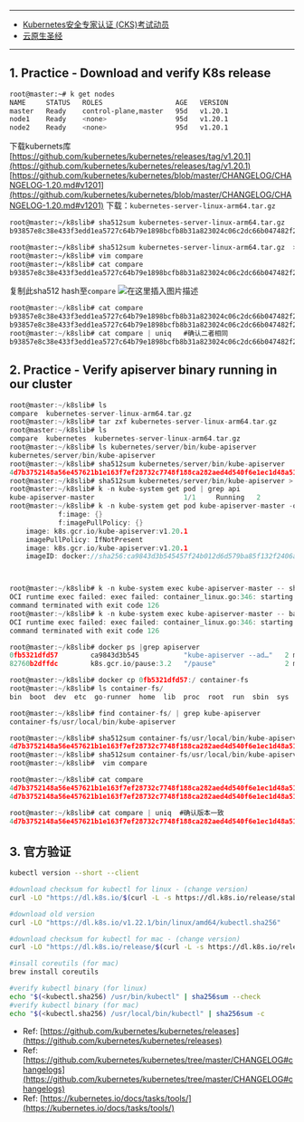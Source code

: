 

---

 - [Kubernetes安全专家认证 (CKS)考试动员](https://ghostwritten.blog.csdn.net/article/details/112358241)
 - [云原生圣经](https://ghostwritten.blog.csdn.net/article/details/108562082)

----



## 1. Practice - Download and verify K8s release

```bash
root@master:~# k get nodes
NAME     STATUS   ROLES                  AGE   VERSION
master   Ready    control-plane,master   95d   v1.20.1
node1    Ready    <none>                 95d   v1.20.1
node2    Ready    <none>                 95d   v1.20.1
```
下载kubernets库
[https://github.com/kubernetes/kubernetes/releases/tag/v1.20.1](https://github.com/kubernetes/kubernetes/releases/tag/v1.20.1)
[https://github.com/kubernetes/kubernetes/blob/master/CHANGELOG/CHANGELOG-1.20.md#v1201](https://github.com/kubernetes/kubernetes/blob/master/CHANGELOG/CHANGELOG-1.20.md#v1201)
下载：`kubernetes-server-linux-arm64.tar.gz`

```bash
root@master:~/k8slib# sha512sum kubernetes-server-linux-arm64.tar.gz 
b93857e8c38e433f3edd1ea5727c64b79e1898bcfb8b31a823024c06c2dc66b047482f28d8e89db5c1aae99532a7820dc0212b2aa5a51de3b9c94aa88514b372  kubernetes-server-linux-arm64.tar.gz

root@master:~/k8slib# sha512sum kubernetes-server-linux-arm64.tar.gz  > compare
root@master:~/k8slib# vim compare
root@master:~/k8slib# cat compare
b93857e8c38e433f3edd1ea5727c64b79e1898bcfb8b31a823024c06c2dc66b047482f28d8e89db5c1aae99532a7820dc0212b2aa5a51de3b9c94aa88514b372
```
复制此sha512 hash至`compare`
![在这里插入图片描述](https://i-blog.csdnimg.cn/blog_migrate/b680e3fd24c150374c0f11489dec6453.png)

```c
root@master:~/k8slib# cat compare
b93857e8c38e433f3edd1ea5727c64b79e1898bcfb8b31a823024c06c2dc66b047482f28d8e89db5c1aae99532a7820dc0212b2aa5a51de3b9c94aa88514b372
b93857e8c38e433f3edd1ea5727c64b79e1898bcfb8b31a823024c06c2dc66b047482f28d8e89db5c1aae99532a7820dc0212b2aa5a51de3b9c94aa88514b372
root@master:~/k8slib# cat compare | uniq   #确认二者相同
b93857e8c38e433f3edd1ea5727c64b79e1898bcfb8b31a823024c06c2dc66b047482f28d8e89db5c1aae99532a7820dc0212b2aa5a51de3b9c94aa88514b372
```

##  2. Practice - Verify apiserver binary running in our cluster

```c
root@master:~/k8slib# ls
compare  kubernetes-server-linux-arm64.tar.gz
root@master:~/k8slib# tar zxf kubernetes-server-linux-arm64.tar.gz 
root@master:~/k8slib# ls
compare  kubernetes  kubernetes-server-linux-arm64.tar.gz
root@master:~/k8slib# ls kubernetes/server/bin/kube-apiserver
kubernetes/server/bin/kube-apiserver
root@master:~/k8slib# sha512sum kubernetes/server/bin/kube-apiserver
4d7b3752148a56e457621b1e163f7ef28732c7748f188ca282aed4d540f6e1ec1d48a510ef6d31467d8756ba3f827e5637eb793b89e14eafd9127d6d5ab8424e  kubernetes/server/bin/kube-apiserver
root@master:~/k8slib# sha512sum kubernetes/server/bin/kube-apiserver > compare
root@master:~/k8slib# k -n kube-system get pod | grep api
kube-apiserver-master                      1/1     Running   2          96d
root@master:~/k8slib# k -n kube-system get pod kube-apiserver-master -o yaml | grep image
            f:image: {}
            f:imagePullPolicy: {}
    image: k8s.gcr.io/kube-apiserver:v1.20.1
    imagePullPolicy: IfNotPresent
    image: k8s.gcr.io/kube-apiserver:v1.20.1
    imageID: docker://sha256:ca9843d3b545457f24b012d6d579ba85f132f2406aa171ad84d53caa55e5de99



root@master:~/k8slib# k -n kube-system exec kube-apiserver-master -- sh
OCI runtime exec failed: exec failed: container_linux.go:346: starting container process caused "exec: \"sh\": executable file not found in $PATH": unknown
command terminated with exit code 126
root@master:~/k8slib# k -n kube-system exec kube-apiserver-master -- bash
OCI runtime exec failed: exec failed: container_linux.go:346: starting container process caused "exec: \"bash\": executable file not found in $PATH": unknown
command terminated with exit code 126

root@master:~/k8slib# docker ps |grep apiserver
0fb5321dfd57        ca9843d3b545           "kube-apiserver --ad…"   2 months ago        Up 2 months                             k8s_kube-apiserver_kube-apiserver-master_kube-system_ee31a01764366141f7c85e23f94828f8_2
82760b2dffdc        k8s.gcr.io/pause:3.2   "/pause"                 2 months ago        Up 2 months                             k8s_POD_kube-apiserver-master_kube-system_ee31a01764366141f7c85e23f94828f8_2

root@master:~/k8slib# docker cp 0fb5321dfd57:/ container-fs
root@master:~/k8slib# ls container-fs/
bin  boot  dev  etc  go-runner  home  lib  proc  root  run  sbin  sys  tmp  usr  var

root@master:~/k8slib# find container-fs/ | grep kube-apiserver
container-fs/usr/local/bin/kube-apiserver

root@master:~/k8slib# sha512sum container-fs/usr/local/bin/kube-apiserver
4d7b3752148a56e457621b1e163f7ef28732c7748f188ca282aed4d540f6e1ec1d48a510ef6d31467d8756ba3f827e5637eb793b89e14eafd9127d6d5ab8424e  container-fs/usr/local/bin/kube-apiserver
root@master:~/k8slib# sha512sum container-fs/usr/local/bin/kube-apiserver > compare
root@master:~/k8slib#  vim compare

root@master:~/k8slib# cat compare 
4d7b3752148a56e457621b1e163f7ef28732c7748f188ca282aed4d540f6e1ec1d48a510ef6d31467d8756ba3f827e5637eb793b89e14eafd9127d6d5ab8424e
4d7b3752148a56e457621b1e163f7ef28732c7748f188ca282aed4d540f6e1ec1d48a510ef6d31467d8756ba3f827e5637eb793b89e14eafd9127d6d5ab8424e

root@master:~/k8slib# cat compare | uniq  #确认版本一致
4d7b3752148a56e457621b1e163f7ef28732c7748f188ca282aed4d540f6e1ec1d48a510ef6d31467d8756ba3f827e5637eb793b89e14eafd9127d6d5ab8424e


```

##  3. 官方验证
```bash
kubectl version --short --client

#download checksum for kubectl for linux - (change version)
curl -LO "https://dl.k8s.io/$(curl -L -s https://dl.k8s.io/release/stable.txt)/bin/linux/amd64/kubectl.sha256"

#download old version
curl -LO "https://dl.k8s.io/v1.22.1/bin/linux/amd64/kubectl.sha256"

#download checksum for kubectl for mac - (change version)
curl -LO "https://dl.k8s.io/release/$(curl -L -s https://dl.k8s.io/release/stable.txt)/bin/darwin/amd64/kubectl.sha256"

#insall coreutils (for mac)
brew install coreutils

#verify kubectl binary (for linux)
echo "$(<kubectl.sha256) /usr/bin/kubectl" | sha256sum --check
#verify kubectl binary (for mac)
echo "$(<kubectl.sha256) /usr/local/bin/kubectl" | sha256sum -c
```

 - Ref:   [https://github.com/kubernetes/kubernetes/releases](https://github.com/kubernetes/kubernetes/releases)
 - Ref:[https://github.com/kubernetes/kubernetes/tree/master/CHANGELOG#changelogs](https://github.com/kubernetes/kubernetes/tree/master/CHANGELOG#changelogs)
 - Ref: [https://kubernetes.io/docs/tasks/tools/](https://kubernetes.io/docs/tasks/tools/)

